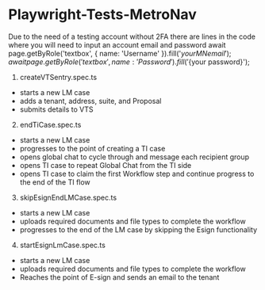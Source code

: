 # Playwright-Tests-MetroNav

Due to the need of a testing account without 2FA there are lines in the code where you will need to input an account email and password
  await page.getByRole('textbox', { name: 'Username' }).fill('${your MN email}');
  await page.getByRole('textbox', { name: 'Password' }).fill('${your password}');


1. createVTSentry.spec.ts
  - starts a new LM case
  - adds a tenant, address, suite, and Proposal
  - submits details to VTS
2. endTiCase.spec.ts
  - starts a new LM case
  - progresses to the point of creating a TI case
  - opens global chat to cycle through and message each recipient group
  - opens TI case to repeat Global Chat from the TI side
  - opens TI case to claim the first Workflow step and continue progress to the end of the TI flow
3. skipEsignEndLMCase.spec.ts
  - starts a new LM case
  - uploads required documents and file types to complete the workflow
  - progresses to the end of the LM case by skipping the Esign functionality
4. startEsignLmCase.spec.ts
  - starts a new LM case
  - uploads required documents and file types to complete the workflow
  - Reaches the point of E-sign and sends an email to the tenant

